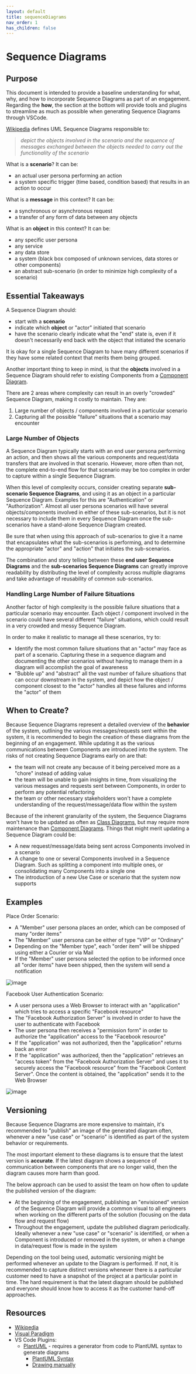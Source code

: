 ```yaml
---
layout: default
title: sequenceDiagrams
nav_order: 1
has_children: false
---
```


# Sequence Diagrams

## Purpose

This document is intended to provide a baseline understanding for what, why, and how to incorporate Sequence Diagrams
as part of an engagement. Regarding the **how**, the section at the bottom will provide tools and plugins to streamline as much as possible when generating Sequence Diagrams through VSCode.

[Wikipedia](https://en.wikipedia.org/wiki/Sequence_diagram) defines UML Sequence Diagrams responsible to:

 > _depict the objects involved in the scenario and the sequence of messages exchanged between the objects needed to carry out the functionality of the scenario_

What is a **scenario**? It can be:

- an actual user persona performing an action
- a system specific trigger (time based, condition based) that results in an action to occur

What is a **message** in this context? It can be:

- a synchronous or asynchronous request
- a transfer of any form of data between any objects

What is an **object** in this context? It can be:

- any specific user persona
- any service
- any data store
- a system (black box composed of unknown services, data stores or other components)
- an abstract sub-scenario (in order to minimize high complexity of a scenario)

## Essential Takeaways

A Sequence Diagram should:

- start with a **scenario**
- indicate which **object** or "actor" initiated that scenario
- have the scenario clearly indicate what the "end" state is, even if it doesn't necessarily end back with the object that initiated the scenario

It is okay for a single Sequence Diagram to have many different scenarios if they have some related context that merits them being grouped.

Another important thing to keep in mind, is that the **objects** involved in a Sequence Diagram should refer to existing Components from a [Component Diagram](./componentDiagrams.md).

There are 2 areas where complexity can result in an overly "crowded" Sequence Diagram, making it costly to maintain. They are:

1. Large number of objects / components involved in a particular scenario
2. Capturing all the possible "failure" situations that a scenario may encounter

### Large Number of Objects

A Sequence Diagram typically starts with an end user persona performing an action, and then shows all the various components and request/data transfers that are involved in that scenario. However, more often than not, the complete end-to-end flow for that scenario may be too complex in order to capture within a single Sequence Diagram.

When this level of complexity occurs, consider creating separate **sub-scenario Sequence Diagrams**, and using it as an object in a particular Sequence Diagram. Examples for this are "Authentication" or "Authorization". Almost all user persona scenarios will have several objects/components involved in either of these sub-scenarios, but it is not necessary to include them in every Sequence Diagram
once the sub-scenarios have a stand-alone Sequence Diagram created.

Be sure that when using this approach of sub-scenarios to give it a name that encapsulates what the sub-scenarios is performing, and to determine the appropriate "actor" and "action" that initiates the sub-scenarios.

The combination and story telling between these **end user Sequence Diagrams** and the **sub-scenarios Sequence Diagrams** can greatly improve readability by distributing the level of complexity across multiple diagrams and take advantage of reusability of common sub-scenarios.

### Handling Large Number of Failure Situations

Another factor of high complexity is the possible failure situations that a particular scenario may encounter. Each object / component involved in the scenario could have several different "failure" situations, which could result in a very crowded and messy Sequence Diagram.

In order to make it realistic to manage all these scenarios, try to:

- Identify the most common failure situations that an "actor" may face as part of a scenario. Capturing these in a sequence diagram and documenting the other scenarios without having to manage them in a diagram will accomplish the goal of awareness
- "Bubble up" and "abstract" all the vast number of failure situations that can occur downstream in the system, and depict how the object / component closest to the "actor" handles all these failures and informs the "actor" of them

## When to Create?

Because Sequence Diagrams represent a detailed overview of the **behavior** of the system, outlining the various messages/requests sent within the system, it is recommended to begin the creation of these diagrams from the beginning of an engagement. While updating it as the various communications between Components are introduced into the system. The risks of not creating Sequence Diagrams
early on are that:

- the team will not create any because of it being perceived more as a "chore" instead of adding value
- the team will be unable to gain insights in time, from visualizing the various messages and requests sent between Components, in order to perform any potential refactoring
- the team or other necessary stakeholders won't have a complete understanding of the request/message/data flow within the system

Because of the inherent granularity of the system, the Sequence Diagrams won't have to be updated as often as [Class Diagrams](./classDiagrams.md), but may require more maintenance than [Component Diagrams](./componentDiagrams.md). Things that might merit updating a Sequence Diagram could be:

- A new request/message/data being sent across Components involved in a scenario
- A change to one or several Components involved in a Sequence Diagram. Such as splitting a component into multiple ones, or consolidating many Components into a single one
- The introduction of a new Use Case or scenario that the system now supports

## Examples

Place Order Scenario:

- A "Member" user persona places an order, which can be composed of many "order items"
- The "Member" user persona can be either of type "VIP" or "Ordinary"
- Depending on the "Member type", each "order item" will be shipped using either a Courier or via Mail
- If the "Member" user persona selected the option to be informed once all "order items" have been shipped, then the system will send a notification

![image](./Images/placeOrderScenario.png)

Facebook User Authentication Scenario:

- A user persona uses a Web Browser to interact with an "application" which tries to access a specific "Facebook resource"
- The "Facebook Authorization Server" is involved in order to have the user to authenticate with Facebook
- The user persona then receives a "permission form" in order to authorize the "application" access to the "Facebook resource"
- If the "application" was not authorized, then the "application" returns back an error
- If the "application" was authorized, then the "application" retrieves an "access token" from the "Facebook Authorization Server" and uses it to securely access the "Facebook resource" from the "Facebook Content Server". Once the content is obtained, the "application" sends it to the Web Browser

![image](./Images/facebookUserAuthentication.png)

## Versioning

Because Sequence Diagrams are more expensive to maintain, it's recommended to "publish" an image of the generated diagram often, whenever a new "use case" or "scenario" is identified as part of the system behavior or requirements.

The most important element to these diagrams is to ensure that the latest version is **accurate**. If the latest diagram shows a sequence of communication between components that are no longer valid, then the diagram causes more harm than good.

The below approach can be used to assist the team on how often to update the published version of the diagram:

- At the beginning of the engagement, publishing an "envisioned" version of the Sequence Diagram will provide a common visual to all engineers when working on the different parts of the solution (focusing on the data flow and request flow)
- Throughout the engagement, update the published diagram periodically. Ideally whenever a new "use case" or "scenario" is identified, or when a Component is introduced or removed in the system, or when a change in data/request flow is made in the system

Depending on the tool being used, automatic versioning might be performed whenever an update to the Diagram is performed. If not, it is recommended to capture distinct versions whenever there is a particular customer need to have a snapshot of the project at a particular point in time. The hard requirement is that the latest diagram should be published and everyone should know how to access it as
the customer hand-off approaches.

## Resources

- [Wikipedia](https://en.wikipedia.org/wiki/Sequence_diagram)
- [Visual Paradigm](https://www.visual-paradigm.com/guide/uml-unified-modeling-language/what-is-sequence-diagram/)
- VS Code Plugins:
  - [PlantUML](https://marketplace.visualstudio.com/items?itemName=jebbs.plantuml) - requires a generator from code to PlantUML syntax to generate diagrams
    - [PlantUML Syntax](https://plantuml.com/sequence-diagram)
    - [Drawing manually](https://towardsdatascience.com/drawing-a-uml-diagram-in-the-vs-code-53c2e67deffe)
